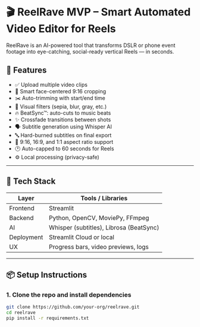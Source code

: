 # 🎬 ReelRave MVP – Smart Automated Video Editor for Reels

ReelRave is an AI-powered tool that transforms DSLR or phone event footage into eye-catching, social-ready vertical Reels — in seconds.

## 🚀 Features

- ✅ Upload multiple video clips
- 🎯 Smart face-centered 9:16 cropping
- ✂️ Auto-trimming with start/end time
- 🎨 Visual filters (sepia, blur, gray, etc.)
- 🔥 BeatSync™: auto-cuts to music beats
- ✨ Crossfade transitions between shots
- 🗣️ Subtitle generation using Whisper AI
- 🔤 Hard-burned subtitles on final export
- 📱 9:16, 16:9, and 1:1 aspect ratio support
- 🕐 Auto-capped to 60 seconds for Reels
- ⚙️ Local processing (privacy-safe)

---

## 🧰 Tech Stack

| Layer        | Tools / Libraries                            |
|--------------|-----------------------------------------------|
| Frontend     | Streamlit                                     |
| Backend      | Python, OpenCV, MoviePy, FFmpeg               |
| AI           | Whisper (subtitles), Librosa (BeatSync)       |
| Deployment   | Streamlit Cloud or local                      |
| UX           | Progress bars, video previews, logs           |

---

## 📦 Setup Instructions

### 1. Clone the repo and install dependencies

```bash
git clone https://github.com/your-org/reelrave.git
cd reelrave
pip install -r requirements.txt
